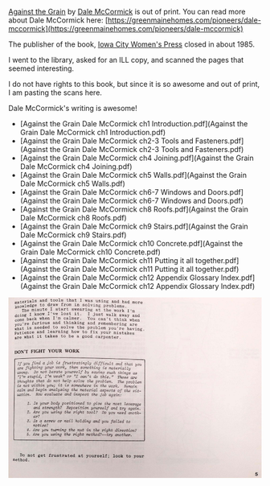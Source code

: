 [Against the Grain](https://www.google.com/books/edition/Against_the_Grain/NZ_u0AEACAAJ?hl=en) by [Dale McCormick](https://en.wikipedia.org/wiki/Dale_McCormick) is out of print. 
You can read more about Dale McCormick here: [https://greenmainehomes.com/pioneers/dale-mccormick](https://greenmainehomes.com/pioneers/dale-mccormick)

The publisher of the book, [Iowa City Women's Press](https://aspace.lib.uiowa.edu/agents/corporate_entities/1674) closed in about 1985.

I went to the library, asked for an ILL copy, and scanned the pages that seemed interesting.

I do not have rights to this book, but since it is so awesome and out of print, I am pasting the scans here. 

Dale McCormick's writing is awesome!

- [Against the Grain Dale McCormick ch1 Introduction.pdf](Against the Grain Dale McCormick ch1 Introduction.pdf)
- [Against the Grain Dale McCormick ch2-3 Tools and Fasteners.pdf](Against the Grain Dale McCormick ch2-3 Tools and Fasteners.pdf)
- [Against the Grain Dale McCormick ch4 Joining.pdf](Against the Grain Dale McCormick ch4 Joining.pdf)
- [Against the Grain Dale McCormick ch5 Walls.pdf](Against the Grain Dale McCormick ch5 Walls.pdf)
- [Against the Grain Dale McCormick ch6-7 Windows and Doors.pdf](Against the Grain Dale McCormick ch6-7 Windows and Doors.pdf)
- [Against the Grain Dale McCormick ch8 Roofs.pdf](Against the Grain Dale McCormick ch8 Roofs.pdf)
- [Against the Grain Dale McCormick ch9 Stairs.pdf](Against the Grain Dale McCormick ch9 Stairs.pdf)
- [Against the Grain Dale McCormick ch10 Concrete.pdf](Against the Grain Dale McCormick ch10 Concrete.pdf)
- [Against the Grain Dale McCormick ch11 Putting it all together.pdf](Against the Grain Dale McCormick ch11 Putting it all together.pdf)
- [Against the Grain Dale McCormick ch12 Appendix Glossary Index.pdf](Against the Grain Dale McCormick ch12 Appendix Glossary Index.pdf)

![Do not get frustrated at yourself; look to your method.](Do_not_get_frustrated_with_yourself.png "Philosophy")

